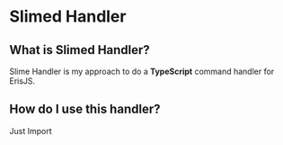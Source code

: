 # Slimed Handler

## What is Slimed Handler?
Slime Handler is my approach to do a **TypeScript** command handler for ErisJS.

## How do I use this handler?
Just Import